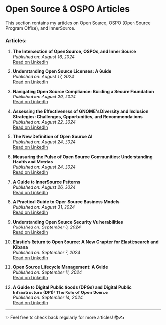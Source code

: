# Open Source & OSPO Articles

This section contains my articles on Open Source, OSPO (Open Source Program Office), and InnerSource.

### Articles:

1. **The Intersection of Open Source, OSPOs, and Inner Source**  
   _Published on: August 16, 2024_  
   [Read on LinkedIn](https://www.linkedin.com/pulse/intersection-open-source-ospos-inner-regina-nkenchor-waiyf/)

2. **Understanding Open Source Licenses: A Guide**  
   _Published on: August 17, 2024_  
   [Read on LinkedIn](https://www.linkedin.com/pulse/understanding-open-source-licenses-guide-regina-nkenchor-rwtdf/?trackingId=qAG%2FyBNeRyGgoPqJejrxVg%3D%3D)

3. **Navigating Open Source Compliance: Building a Secure Foundation**  
   _Published on: August 20, 2024_  
   [Read on LinkedIn](https://www.linkedin.com/pulse/navigating-open-source-compliance-building-secure-regina-nkenchor-qgj5f/?trackingId=i5PkXmeNR%2FuImIQ%2BJeJXGw%3D%3D)

4. **Assessing the Effectiveness of GNOME's Diversity and Inclusion Strategies: Challenges, Opportunities, and Recommendations**  
   _Published on: August 22, 2024_  
   [Read on LinkedIn](https://www.linkedin.com/pulse/assessing-effectiveness-gnomes-diversity-inclusion-regina-nkenchor-0iokf/?trackingId=mw5hMisHSaiSgIZkjM650A%3D%3D)

5. **The New Definition of Open Source AI**  
   _Published on: August 24, 2024_  
   [Read on LinkedIn](https://www.linkedin.com/pulse/new-definition-open-source-ai-regina-nkenchor-aszef/?trackingId=7uTfHpIZRcuBKDoMVgpPnQ%3D%3D)

6. **Measuring the Pulse of Open Source Communities: Understanding Health and Metrics**  
   _Published on: August 24, 2024_  
   [Read on LinkedIn](https://www.linkedin.com/pulse/measuring-pulse-open-source-communities-understanding-regina-nkenchor-ofm6f/?trackingId=NcB5Gn1IR3%2BntSgLP9opBw%3D%3D)

7. **A Guide to InnerSource Patterns**  
   _Published on: August 26, 2024_  
   [Read on LinkedIn](https://www.linkedin.com/pulse/guide-innersource-patterns-regina-nkenchor-njlbf/?trackingId=4u6kGEQsSaOR%2BJPXIIFuLQ%3D%3D)

8. **A Practical Guide to Open Source Business Models**  
   _Published on: August 31, 2024_  
   [Read on LinkedIn](https://www.linkedin.com/pulse/practical-guide-open-source-business-models-regina-nkenchor-azx4f/?trackingId=DW6DNir6RCulo5eyqOCxwg%3D%3D)

9. **Understanding Open Source Security Vulnerabilities**  
   _Published on: September 6, 2024_  
   [Read on LinkedIn](https://www.linkedin.com/pulse/understanding-open-source-security-vulnerabilities-regina-nkenchor-4s3nf/?trackingId=sU9gXQcwRHSGaivuoXd1Vg%3D%3D)

10. **Elastic’s Return to Open Source: A New Chapter for Elasticsearch and Kibana**  
   _Published on: September 7, 2024_  
   [Read on LinkedIn](https://www.linkedin.com/pulse/elastics-return-open-source-new-chapter-elasticsearch-regina-nkenchor-ttelf/?trackingId=YPmPn1LgTDuz5dALM1qdIg%3D%3D)

11. **Open Source Lifecycle Management: A Guide**  
   _Published on: September 11, 2024_  
   [Read on LinkedIn](https://www.linkedin.com/pulse/open-source-lifecycle-management-guide-regina-nkenchor-po1of/?trackingId=%2BYTz30NWRgC11sBGPUuqwg%3D%3D)

12. **A Guide to Digital Public Goods (DPGs) and Digital Public Infrastructure (DPI): The Role of Open Source**  
   _Published on: September 14, 2024_  
   [Read on LinkedIn](https://www.linkedin.com/pulse/guide-digital-public-goods-dpgs-infrastructure-dpi-role-nkenchor-dfkof/?trackingId=m7uotyO8T0G7YTRHA4L0%2Bg%3D%3D)

---

✨ Feel free to check back regularly for more articles! 📚✍️
